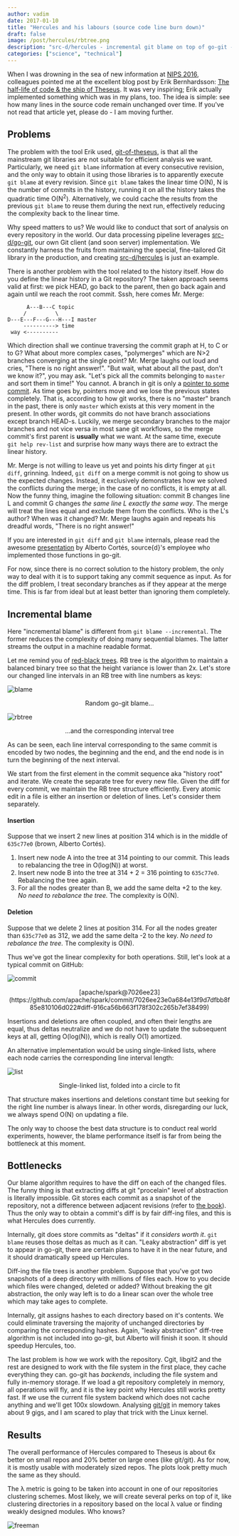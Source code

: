 ```yaml
---
author: vadim
date: 2017-01-10
title: "Hercules and his labours (source code line burn down)"
draft: false
image: /post/hercules/rbtree.png
description: "src-d/hercules - incremental git blame on top of go-git - helps to analyse repositories. Is it hard for him?"
categories: ["science", "technical"]
---
```

When I was drowning in the sea of new information at [NIPS 2016](https://nips.cc/),
colleagues pointed me at the excellent blog post by Erik Bernhardsson:
[The half-life of code & the ship of Theseus](https://erikbern.com/2016/12/05/the-half-life-of-code.html).
It was very inspiring; Erik actually implemented something which was in my plans, too.
The idea is simple: see how many lines in the source code remain unchanged
over time. If you've not read that article yet, please do - I am moving further.

Problems
--------

The problem with the tool Erik used, [git-of-theseus](https://github.com/erikbern/git-of-theseus),
is that all the mainstream git libraries are not suitable for efficient
analysis we want. Particularly, we need `git blame` information at every
consecutive revision, and the only way to obtain it using those libraries is
to apparently execute `git blame` at every revision. Since `git blame` takes the
linear time O(N), N is the number of commits in the history, running it on all
the history takes the quadratic time O(N<sup>2</sup>). Alternatively, we could cache
the results from the previous `git blame` to reuse them during the next run,
effectively reducing the complexity back to the linear time.

Why speed matters to us? We would like to conduct that sort of analysis on
every repository in the world. Our data processing pipeline leverages
[src-d/go-git](https://github.com/src-d/go-git), our own Git client (and soon server)
implementation. We constantly harness the fruits from maintaining the special,
fine-tailored Git library in the production, and creating
[src-d/hercules](https://github.com/src-d/hercules) is just an example.

There is another problem with the tool related to the history itself. How do
you define the linear history in a Git repository? The taken approach seems
valid at first: we pick HEAD, go back to the parent, then go back again and
again until we reach the root commit. Sssh, here comes Mr. Merge:
```
      A---B---C topic
     /         \
D---E---F---G---H---I master
     ----------> time
 way <----------
```
Which direction shall we continue traversing the commit graph at H, to C or to G?
What about more complex cases, "polymerges" which are N>2 branches converging at
the single point? Mr. Merge laughs out loud and cries, "There is no right answer!".
"But wait, what about all the past, don't we know it?", you may ask.
"Let's pick all the commits belonging to `master` and sort them in time!"
You cannot. A branch in git is only a [pointer to some commit](https://git-scm.com/book/en/v1/Git-Branching-What-a-Branch-Is).
As time goes by, pointers move and we lose the previous states completely.
That is, according to how git works, there is no "master" branch in the past,
there is only `master` which exists at this very moment in the present. In other
words, git commits do not have branch associations except branch HEAD-s.
Luckily, we merge secondary branches to the major branches and not vice versa
in most sane git workflows, so the merge commit's first parent is **usually**
what we want. At the same time, execute `git help rev-list` and surprise how many ways
there are to extract the linear history.

Mr. Merge is not willing to leave us yet and points his dirty finger at
`git diff`, grinning. Indeed, `git diff` on a merge commit is not going
to show us the expected changes. Instead, it exclusively demonstrates how we solved
the conflicts during the merge; in the case of no conflicts, it is empty at all.
Now the funny thing, imagine the following situation: commit B changes line L and
commit G changes *the same line L exactly the same way*. The merge will treat
the lines equal and exclude them from the conflicts. Who is the L's author?
When was it changed? Mr. Merge laughs again and repeats his dreadful words,
"There is no right answer!"

If you are interested in `git diff` and `git blame` internals, please read the awesome
[presentation](https://drive.google.com/file/d/0B-w8jGUJto0iaWRjcFZUZy15NVU)
by Alberto Cortés, source{d}'s employee who implemented those functions in go-git.

For now, since there is no correct solution to the history problem, the only way
to deal with it is to support taking any commit sequence as input. As for the
diff problem, I treat secondary branches as if they appear at the merge time.
This is far from ideal but at least better than ignoring them completely.

Incremental blame
-----------------

Here "incremental blame" is different from `git blame --incremental`.
The former reduces the complexity of doing many sequential blames.
The latter streams the output in a machine readable format.

Let me remind you of [red-black trees](https://en.wikipedia.org/wiki/Red%E2%80%93black_tree).
RB tree is the algorithm to maintain a balanced binary tree so that the
height variance is lower than 2x. Let's store our changed line intervals in
an RB tree with line numbers as keys:

![blame](/post/hercules/blame.png)
<p align="center">Random go-git blame...</p>

![rbtree](/post/hercules/rbtree.png)
<p align="center">...and the corresponding interval tree</p>

As can be seen, each line interval corresponding to the same commit is encoded by two
nodes, the beginning and the end, and the end node is in turn the beginning of
the next interval.

We start from the first element in the commit sequence aka "history root" and
iterate. We create the separate tree for every new file. Given the diff for every
commit, we maintain the RB tree structure efficiently. Every atomic edit in a file
is either an insertion or deletion of lines. Let's consider them separately.

#### Insertion

Suppose that we insert 2 new lines at position 314 which is in the middle of
`635c77e0` (brown, Alberto Cortés).

1. Insert new node A into the tree at 314 pointing to our commit.
   This leads to rebalancing the tree in O(log(N)) at worst.
2. Insert new node B into the tree at 314 + 2 = 316 pointing to `635c77e0`.
   Rebalancing the tree again.
3. For all the nodes greater than B, we add the same delta +2 to the key.
   *No need to rebalance the tree.* The complexity is O(N).
   
#### Deletion

Suppose that we delete 2 lines at position 314. For all the nodes greater than
`635c77e0` as 312, we add the same delta -2 to the key. *No need to rebalance the tree.*
The complexity is O(N).

Thus we've got the linear complexity for both operations. Still, let's look
at a typical commit on GitHub:

![commit](/post/hercules/commit.png)
<p align="center">[apache/spark@7026ee23](https://github.com/apache/spark/commit/7026ee23e0a684e13f9d7dfbb8f85e810106d022#diff-916ca56b663f178f302c265b7ef38499)</p>

Insertions and deletions are often coupled, and often their lengths are equal,
thus deltas neutralize and we do not have to update the subsequent keys at all,
getting O(log(N)), which is really O(1) amortized.

An alternative implementation would be using single-linked lists, where
each node carries the corresponding line interval length:

![list](/post/hercules/list.png)
<p align="center">Single-linked list, folded into a circle to fit</p>

That structure makes insertions and deletions constant time but seeking for
the right line number is always linear. In other words, disregarding our luck,
we always spend O(N) on updating a file.

The only way to choose the best data structure is to conduct real world
experiments, however, the blame performance itself is far from being the bottleneck
at this moment.

Bottlenecks
-----------

Our blame algorithm requires to have the diff on each of the changed files.
The funny thing is that extracting diffs at git "procelain" level of
abstraction is literally impossible. Git stores each commit as a snapshot
of the repository, not a difference between adjacent revisions (refer to
[the book](https://git-scm.com/book/en/v2/Getting-Started-Git-Basics)). Thus
the only way to obtain a commit's diff is by fair diff-ing files, and this is 
what Hercules does currently.

Internally, git does store commits as "deltas" if it *considers worth it*.
`git blame` reuses those deltas as much as it can. "Leaky abstraction" diff
is yet to appear in go-git, there are certain plans to have it in the near
future, and it should dramatically speed up Hercules.

Diff-ing the file trees is another problem. Suppose that you've got two
snapshots of a deep directory with millions of files each. How to you decide
which files were changed, deleted or added? Without breaking the git abstraction,
the only way left is to do a linear scan over the whole tree which may take
ages to complete.

Internally, git assigns hashes to each directory based on it's contents.
We could eliminate traversing the majority of unchanged directories by
comparing the corresponding hashes. Again, "leaky abstraction" diff-tree
algorithm is not included into go-git, but Alberto will finish it soon.
It should speedup Hercules, too.

The last problem is how we work with the repository. Cgit, libgit2 and the rest
are designed to work with the file system in the first place, they cache everything
they can. go-git has *backends*, including the file system and fully in-memory storage.
If we load a git repository completely in memory, all operations will fly,
and it is the key point why Hercules still works pretty fast. If we use the current
file system backend which does not cache anything and we'll get 100x slowdown.
Analysing [git/git](https://github.com/git/git) in memory takes about 9 gigs,
and I am scared to play that trick with the Linux kernel.

Results
-------

The overall performance of Hercules compared to Theseus is about 6x better
on small repos and 20% better on large ones (like git/git). As for now,
it is mostly usable with moderately sized repos. The plots look pretty much
the same as they should.

The λ metric is going to be taken into account in one of our repositories
clustering schemes. Most likely, we will create several perks on top of it,
like clustering directories in a repository based on the local λ value or
finding weakly designed modules. Who knows?

![freeman](/post/hercules/freeman.jpg)

